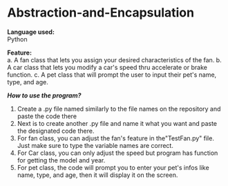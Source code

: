 # Abstraction-and-Encapsulation
__Language used:__<br>
Python

__Feature:__<br>
a. A fan class that lets you assign your desired characteristics of the fan.
b. A car class that lets you modify a car's speed thru accelerate or brake function.
c. A pet class that will prompt the user to input their pet's name, type, and age.

***How to use the program?***
1. Create a .py file named similarly to the file names on the repository and paste the code there
2. Next is to create another .py file and name it what you want and paste the designated code there.
3. For fan class, you can adjust the fan's feature in the"TestFan.py" file. Just make sure to type the variable names are correct.
4. For Car class, you can only adjust the speed but program has function for getting the model and year.
5. For pet class, the code will prompt you to enter your pet's infos like name, type, and age, then it will display it on the screen.
